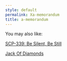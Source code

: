 ```yaml
---
style: default
permalink: Xa-memorandum
title: a-memorandum
---
```

You may also like:

[SCP-339: Be Silent, Be Still](http://scp-wiki.net/scp-339)

[Jack Of Diamonds](http://scp-wiki.net/jackofdiamonds)
